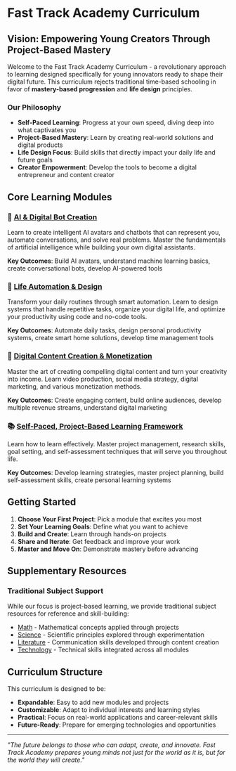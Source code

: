 # Fast Track Academy Curriculum

## Vision: Empowering Young Creators Through Project-Based Mastery

Welcome to the Fast Track Academy Curriculum - a revolutionary approach to learning designed specifically for young innovators ready to shape their digital future. This curriculum rejects traditional time-based schooling in favor of **mastery-based progression** and **life design** principles.

### Our Philosophy
- **Self-Paced Learning**: Progress at your own speed, diving deep into what captivates you
- **Project-Based Mastery**: Learn by creating real-world solutions and digital products
- **Life Design Focus**: Build skills that directly impact your daily life and future goals
- **Creator Empowerment**: Develop the tools to become a digital entrepreneur and content creator

## Core Learning Modules

### 🤖 [AI & Digital Bot Creation](ai-bot-creation.md)
Learn to create intelligent AI avatars and chatbots that can represent you, automate conversations, and solve real problems. Master the fundamentals of artificial intelligence while building your own digital assistants.

**Key Outcomes**: Build AI avatars, understand machine learning basics, create conversational bots, develop AI-powered tools

### 🔧 [Life Automation & Design](life-automation-design.md)
Transform your daily routines through smart automation. Learn to design systems that handle repetitive tasks, organize your digital life, and optimize your productivity using code and no-code tools.

**Key Outcomes**: Automate daily tasks, design personal productivity systems, create smart home solutions, develop time management tools

### 🎨 [Digital Content Creation & Monetization](digital-content-monetization.md)
Master the art of creating compelling digital content and turn your creativity into income. Learn video production, social media strategy, digital marketing, and various monetization methods.

**Key Outcomes**: Create engaging content, build online audiences, develop multiple revenue streams, understand digital marketing

### 📚 [Self-Paced, Project-Based Learning Framework](project-based-learning.md)
Learn how to learn effectively. Master project management, research skills, goal setting, and self-assessment techniques that will serve you throughout life.

**Key Outcomes**: Develop learning strategies, master project planning, build self-assessment skills, create personal learning systems

## Getting Started

1. **Choose Your First Project**: Pick a module that excites you most
2. **Set Your Learning Goals**: Define what you want to achieve
3. **Build and Create**: Learn through hands-on projects
4. **Share and Iterate**: Get feedback and improve your work
5. **Master and Move On**: Demonstrate mastery before advancing

## Supplementary Resources

### Traditional Subject Support
While our focus is project-based learning, we provide traditional subject resources for reference and skill-building:
- [Math](math.md) - Mathematical concepts applied through projects
- [Science](science.md) - Scientific principles explored through experimentation
- [Literature](literature.md) - Communication skills developed through content creation
- [Technology](technology.md) - Technical skills integrated across all modules

## Curriculum Structure

This curriculum is designed to be:
- **Expandable**: Easy to add new modules and projects
- **Customizable**: Adapt to individual interests and learning styles
- **Practical**: Focus on real-world applications and career-relevant skills
- **Future-Ready**: Prepare for emerging technologies and opportunities

---

*"The future belongs to those who can adapt, create, and innovate. Fast Track Academy prepares young minds not just for the world as it is, but for the world they will create."*
